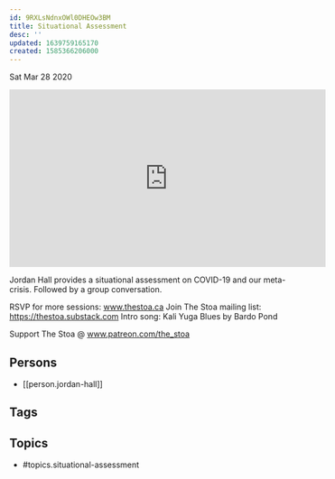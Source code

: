 ```yaml
---
id: 9RXLsNdnxOWl0DHEOw3BM
title: Situational Assessment
desc: ''
updated: 1639759165170
created: 1585366206000
---
```





Sat Mar 28 2020

<iframe width="560" height="315" src="https://www.youtube.com/embed/jvzJvwUJWtk" title="Situational Assessment w/ Jordan Hall (March 26, 2020)" frameborder="0" allow="accelerometer; autoplay; clipboard-write; encrypted-media; gyroscope; picture-in-picture" allowfullscreen ></iframe>

Jordan Hall provides a situational assessment on COVID-19 and our meta-crisis. Followed by a group conversation.

RSVP for more sessions: www.thestoa.ca
Join The Stoa mailing list: https://thestoa.substack.com
Intro song: Kali Yuga Blues by Bardo Pond

Support The Stoa @ www.patreon.com/the_stoa

## Persons

- [[person.jordan-hall]]

## Tags



## Topics

- #topics.situational-assessment

